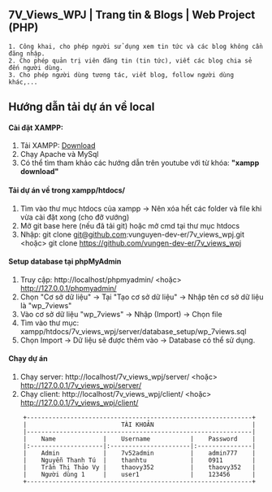 ## 7V_Views_WPJ | Trang tin & Blogs | Web Project (PHP)

    1. Công khai, cho phép người sử dụng xem tin tức và các blog không cần đăng nhập.
    2. Cho phép quản trị viên đăng tin (tin tức), viết các blog chia sẻ đến người dùng.
    3. Cho phép người dùng tương tác, viết blog, follow người dùng khác,...

## Hướng dẫn tải dự án về local

#### Cài đặt XAMPP:

[xammpp_downlink]: https://www.apachefriends.org/download.html

1. Tải XAMPP: [Download][xammpp_downlink]
2. Chạy Apache và MySql
3. Có thể tìm tham khảo các hướng dẫn trên youtube với từ khóa: **"xampp download"**

#### Tải dự án về trong xampp/htdocs/

1. Tìm vào thư mục htdocs của xampp -> Nên xóa hết các folder và file khi vừa cài đặt xong (cho đỡ vướng)
2. Mở git base here (nếu đã tải git) hoặc mở cmd tại thư mục htdocs
3. Nhập: git clone git@github.com:vunguyen-dev-er/7v_views_wpj.git <hoặc> git clone https://github.com/vungen-dev-er/7v_views_wpj

#### Setup database tại phpMyAdmin

1. Truy cập: http://localhost/phpmyadmin/  <hoặc> http://127.0.0.1/phpmyadmin/
2. Chọn "Cơ sở dữ liệu" -> Tại "Tạo cơ sở dữ liệu" -> Nhập tên cơ sở dữ liệu là "wp_7views"
3. Vào cơ sở dữ liệu "wp_7views" -> Nhập (Import) -> Chọn file
4. Tìm vào thư mục: xampp/htdocs/7v_views_wpj/server/database_setup/wp_7views.sql
5. Chọn Import -> Dữ liệu sẽ được thêm vào -> Database có thể sử dụng.

#### Chạy dự án

1. Chạy server: http://localhost/7v_views_wpj/server/ <hoặc> http://127.0.0.1/7v_views_wpj/server/
2. Chạy client: http://localhost/7v_views_wpj/client/ <hoặc> http://127.0.0.1/7v_views_wpj/client/

```
    +--------------------------------------------------------------+
    |                          TÀI KHOẢN                           |
    |--------------------------------------------------------------|
    |    Name             |    Username           |    Password    |
    |:--------------------|:----------------------|:---------------|
    |    Admin            |    7v52admin          |    admin777    |
    |    Nguyễn Thanh Tú  |    thanhtu            |    0911        |
    |    Trần Thị Thảo Vy |    thaovy352          |    thaovy352   |
    |    Người dùng 1     |    user1              |    123456      |
    +--------------------------------------------------------------+
```

